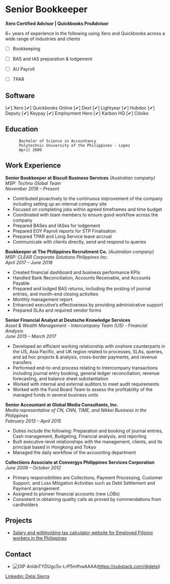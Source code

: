 # Senior Bookkeeper 
**Xero Certified Advisor | Quickbooks ProAdvisor** <br />


6+ years of experience in the following using Xero and Quickbooks across a wide range of industries and clients 
- [ ]  Bookkeeping
- [ ]  BAS and IAS preparation & lodgement
- [ ]  AU Payroll
- [ ]  TPAR


## Software
[✔]  Xero
[✔]  Quickbooks Online
[✔]  Dext
[✔]  Lightyear
[✔]  Hubdoc
[✔]  Deputy
[✔]  Keypay
[✔]  Employment Hero
[✔]  Karbon HQ
[✔]  Cliniko

## Education
          Bachelor of Science in Accountancy 
          Polytechnic University of the Philippines - Lopez 
          April 2009

## Work Experience

**Senior Bookkeeper at Biscuit Business Services** _(Australian company)_ <br />
_MSP: Techno Global Team_ <br />
_November 2018 – Present_
* Contributed proactively to the continuous improvement of the company including setting up an internal company site
* Focused on completing jobs within agreed timeframes and time budget
* Coordinated with team members to ensure good workflow across the company
* Prepared BASes and IASes for lodgement
* Prepared EOY Payroll reports for STP Finalisation
* Prepared TPAR and Long Service leave accrual
* Communicate with clients directly, send and respond to queries
  
**Bookkeeper at The Philippines Recruitment Co.** _(Australian company)_ <br />
_MSP: CLEAR Corporate Solutions Philippines Inc._ <br />
_April 2017 – June 2018_ 
* Created financial dashboard and business performance KPIs
* Handled Bank Reconciliation, Accounts Receivable, and Accounts Payable
* Prepared and lodged BAS returns, including the posting of journal entries, and month-end closing activities
* Monthly management report
* Enhanced executive’s effectiveness by providing administrative support
* Prepared SLAs and required vendor forms

**Senior Financial Analyst at Deutsche Knowledge Services** <br />
_Asset & Wealth Management - Intercompany Team (US) - Financial Analysis_ <br />
_June 2015 – March 2017_
* Developed an efficient working relationship with onshore counterparts in the US, Asia Pacific, and UK region related to processes, SLAs, queries, and ad hoc projects & analysis,   cross-border payments, and revenue transfers 
* Performed end-to-end process relating to Intercompany transactions including journal entry booking, general ledger reconciliation, revenue forecasting, and balance sheet    substantiation
* Worked with internal and external auditors to meet audit requirements
* Worked with the Fund Board Team to assess the profitability of the managed funds in several business units

**Senior Accountant at Global Media Consultants, Inc.** <br />
_Media representative of CN, CNN, TIME, and Nikkei Business in the Philippines_ <br />
_February 2013 – April 2015_
* Duties include the following: Preparation and booking of journal entries, Cash management, Budgeting, Financial analysis, and reporting
* Built executive-level relationships with the management, clients, and its principal based in Hongkong and Tokyo
* Managed the daily workflow of the accounting department

**Collections Associate at Convergys Philippines Services Corporation** <br />
_June 2009 – October 2012_
* Primary responsibilities are Collections, Payment Processing, Customer Support, and Loss Mitigation Activities such as Debt Settlement and Payment arrangement
* Assigned to pioneer financial accounts (new LOBs)
* Consistent in obtaining quality calls as proved by commendations from
cardholders


## Projects
* [Salary and withholding tax calculator website for Employed Filipino workers in the Philippines](https://portfolio-1acc0.web.app/)

## Contact
* ![OIP 4nIdnTYDUgc5v-LrP5mfhwAAAA](https://github.com/Delsiwels/delsi.github.io/assets/32222626/a7ef7969-29e0-4713-ad7c-619eee6dba7a)(https://substack.com/@delsi)
<div class="badge-base LI-profile-badge" data-locale="en_US" data-size="medium" data-theme="light" data-type="VERTICAL" data-vanity="delsi-sierra" data-version="v1"><a class="badge-base__link LI-simple-link" href="https://ph.linkedin.com/in/delsi-sierra?trk=profile-badge">Linkedin: Delsi Sierra</a></div>
              
<script src="https://platform.linkedin.com/badges/js/profile.js" async defer type="text/javascript"></script>

